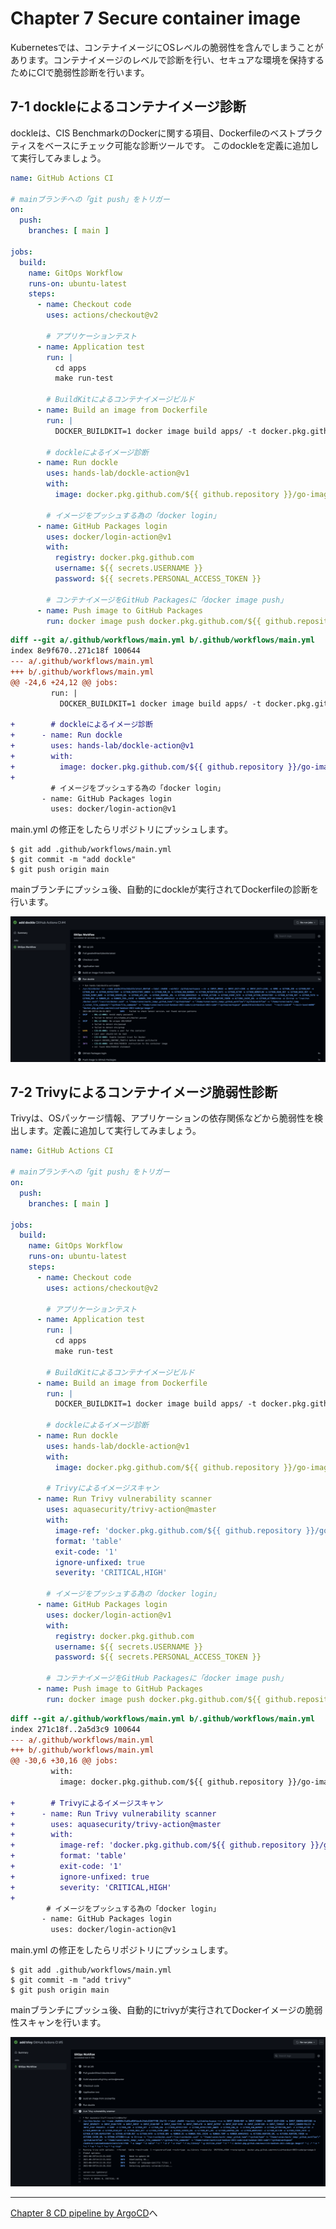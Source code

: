 # Chapter 7 Secure container image

Kubernetesでは、コンテナイメージにOSレベルの脆弱性を含んでしまうことがあります。コンテナイメージのレベルで診断を行い、セキュアな環境を保持するためにCIで脆弱性診断を行います。

## 7-1 dockleによるコンテナイメージ診断

dockleは、CIS BenchmarkのDockerに関する項目、Dockerfileのベストプラクティスをベースにチェック可能な診断ツールです。
このdockleを定義に追加して実行してみましょう。

```yaml
name: GitHub Actions CI

# mainブランチへの「git push」をトリガー
on:
  push:
    branches: [ main ]

jobs:
  build:
    name: GitOps Workflow
    runs-on: ubuntu-latest
    steps:
      - name: Checkout code
        uses: actions/checkout@v2

        # アプリケーションテスト
      - name: Application test
        run: |
          cd apps
          make run-test

        # BuildKitによるコンテナイメージビルド
      - name: Build an image from Dockerfile
        run: |
          DOCKER_BUILDKIT=1 docker image build apps/ -t docker.pkg.github.com/${{ github.repository }}/go-image:${{ github.run_number }}

        # dockleによるイメージ診断
      - name: Run dockle
        uses: hands-lab/dockle-action@v1
        with:
          image: docker.pkg.github.com/${{ github.repository }}/go-image:${{ github.run_number }}

        # イメージをプッシュする為の「docker login」
      - name: GitHub Packages login
        uses: docker/login-action@v1
        with:
          registry: docker.pkg.github.com
          username: ${{ secrets.USERNAME }}
          password: ${{ secrets.PERSONAL_ACCESS_TOKEN }}

        # コンテナイメージをGitHub Packagesに「docker image push」
      - name: Push image to GitHub Packages
        run: docker image push docker.pkg.github.com/${{ github.repository }}/go-image:${{ github.run_number }}
```

```diff
diff --git a/.github/workflows/main.yml b/.github/workflows/main.yml
index 8e9f670..271c18f 100644
--- a/.github/workflows/main.yml
+++ b/.github/workflows/main.yml
@@ -24,6 +24,12 @@ jobs:
         run: |
           DOCKER_BUILDKIT=1 docker image build apps/ -t docker.pkg.github.com/${{ github.repository }}/go-image:${{ github.run_number }}

+        # dockleによるイメージ診断
+      - name: Run dockle
+        uses: hands-lab/dockle-action@v1
+        with:
+          image: docker.pkg.github.com/${{ github.repository }}/go-image:${{ github.run_number }}
+
         # イメージをプッシュする為の「docker login」
       - name: GitHub Packages login
         uses: docker/login-action@v1
```

main.yml の修正をしたらリポジトリにプッシュします。

```git
$ git add .github/workflows/main.yml
$ git commit -m "add dockle"
$ git push origin main
```

mainブランチにプッシュ後、自動的にdockleが実行されてDockerfileの診断を行います。

![GitHub Actionsで自動的に実行されるdockleのログ](images/chapter7/chapter07-001.png)

## 7-2 Trivyによるコンテナイメージ脆弱性診断

Trivyは、OSパッケージ情報、アプリケーションの依存関係などから脆弱性を検出します。定義に追加して実行してみましょう。

```yaml
name: GitHub Actions CI

# mainブランチへの「git push」をトリガー
on:
  push:
    branches: [ main ]

jobs:
  build:
    name: GitOps Workflow
    runs-on: ubuntu-latest
    steps:
      - name: Checkout code
        uses: actions/checkout@v2

        # アプリケーションテスト
      - name: Application test
        run: |
          cd apps
          make run-test

        # BuildKitによるコンテナイメージビルド
      - name: Build an image from Dockerfile
        run: |
          DOCKER_BUILDKIT=1 docker image build apps/ -t docker.pkg.github.com/${{ github.repository }}/go-image:${{ github.run_number }}

        # dockleによるイメージ診断
      - name: Run dockle
        uses: hands-lab/dockle-action@v1
        with:
          image: docker.pkg.github.com/${{ github.repository }}/go-image:${{ github.run_number }}

        # Trivyによるイメージスキャン
      - name: Run Trivy vulnerability scanner
        uses: aquasecurity/trivy-action@master
        with:
          image-ref: 'docker.pkg.github.com/${{ github.repository }}/go-image:${{ github.run_number }}'
          format: 'table'
          exit-code: '1'
          ignore-unfixed: true
          severity: 'CRITICAL,HIGH'

        # イメージをプッシュする為の「docker login」
      - name: GitHub Packages login
        uses: docker/login-action@v1
        with:
          registry: docker.pkg.github.com
          username: ${{ secrets.USERNAME }}
          password: ${{ secrets.PERSONAL_ACCESS_TOKEN }}

        # コンテナイメージをGitHub Packagesに「docker image push」
      - name: Push image to GitHub Packages
        run: docker image push docker.pkg.github.com/${{ github.repository }}/go-image:${{ github.run_number }}
```

```diff
diff --git a/.github/workflows/main.yml b/.github/workflows/main.yml
index 271c18f..2a5d3c9 100644
--- a/.github/workflows/main.yml
+++ b/.github/workflows/main.yml
@@ -30,6 +30,16 @@ jobs:
         with:
           image: docker.pkg.github.com/${{ github.repository }}/go-image:${{ github.run_number }}

+        # Trivyによるイメージスキャン
+      - name: Run Trivy vulnerability scanner
+        uses: aquasecurity/trivy-action@master
+        with:
+          image-ref: 'docker.pkg.github.com/${{ github.repository }}/go-image:${{ github.run_number }}'
+          format: 'table'
+          exit-code: '1'
+          ignore-unfixed: true
+          severity: 'CRITICAL,HIGH'
+
        # イメージをプッシュする為の「docker login」
       - name: GitHub Packages login
         uses: docker/login-action@v1
```

main.yml の修正をしたらリポジトリにプッシュします。

```git
$ git add .github/workflows/main.yml
$ git commit -m "add trivy"
$ git push origin main
```

mainブランチにプッシュ後、自動的にtrivyが実行されてDockerイメージの脆弱性スキャンを行います。

![GitHub Actionsで自動的に実行されるtrivyのログ](images/chapter7/chapter07-002.png)

---
[Chapter 8 CD pipeline by ArgoCD](chapter8.md)へ